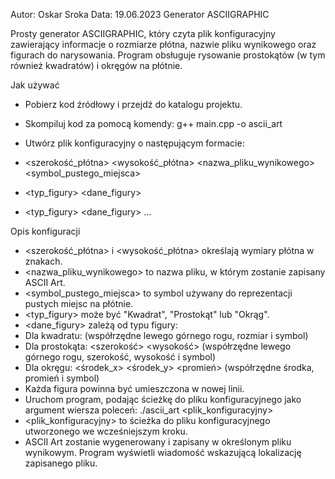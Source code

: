 Autor: Oskar Sroka
Data: 19.06.2023
Generator ASCIIGRAPHIC 

Prosty generator ASCIIGRAPHIC, który czyta plik konfiguracyjny zawierający informacje o rozmiarze płótna, nazwie pliku wynikowego oraz figurach do narysowania. Program obsługuje rysowanie prostokątów (w tym również kwadratów) i okręgów na płótnie.

Jak używać
- Pobierz kod źródłowy i przejdź do katalogu projektu.
- Skompiluj kod za pomocą komendy: g++ main.cpp -o ascii_art
- Utwórz plik konfiguracyjny o następującym formacie:

- <szerokość_płótna> <wysokość_płótna> <nazwa_pliku_wynikowego> <symbol_pustego_miejsca>
- <typ_figury> <dane_figury>
- <typ_figury> <dane_figury>
...


Opis konfiguracji

- <szerokość_płótna> i <wysokość_płótna> określają wymiary płótna w znakach.
- <nazwa_pliku_wynikowego> to nazwa pliku, w którym zostanie zapisany ASCII Art.
- <symbol_pustego_miejsca> to symbol używany do reprezentacji pustych miejsc na płótnie.
- <typ_figury> może być "Kwadrat", "Prostokąt" lub "Okrąg".
- <dane_figury> zależą od typu figury:
- Dla kwadratu: <x> <y> <rozmiar> <symbol> (współrzędne lewego górnego rogu, rozmiar i symbol)
- Dla prostokąta: <x> <y> <szerokość> <wysokość> <symbol> (współrzędne lewego górnego rogu, szerokość, wysokość i symbol)
- Dla okręgu: <środek_x> <środek_y> <promień> <symbol> (współrzędne środka, promień i symbol)
- Każda figura powinna być umieszczona w nowej linii.
- Uruchom program, podając ścieżkę do pliku konfiguracyjnego jako argument wiersza poleceń: ./ascii_art <plik_konfiguracyjny>
- <plik_konfiguracyjny> to ścieżka do pliku konfiguracyjnego utworzonego we wcześniejszym kroku.
- ASCII Art zostanie wygenerowany i zapisany w określonym pliku wynikowym. Program wyświetli wiadomość wskazującą lokalizację zapisanego pliku.

